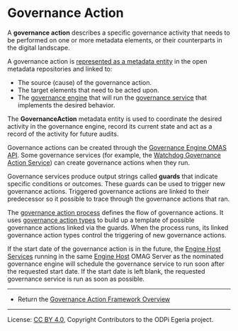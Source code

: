 <!-- SPDX-License-Identifier: CC-BY-4.0 -->
<!-- Copyright Contributors to the ODPi Egeria project. -->


# Governance Action

A **governance action** describes a specific governance activity
that needs to be performed on one or more metadata elements, or
their counterparts in the digital landscape.

A governance action is 
[represented as a metadata entity](../../../../open-metadata-publication/website/open-metadata-types/0463-Governance-Actions.md)
in the open metadata repositories and linked to:

* The source (cause) of the governance action.
* The target elements that need to be acted upon.
* The [governance engine](../../../access-services/governance-engine/docs/concepts/governance-engine.md) that will
  run the [governance service](../../../access-services/governance-engine/docs/concepts/governance-service.md) that implements
  the desired behavior.
  
The **GovernanceAction** metadata entity is used to coordinate
the desired activity in the governance engine, record its current state and
act as a record of the activity for future audits.

Governance actions can be created through the [Governance Engine OMAS API](../../../access-services/governance-engine/docs/user).
Some governance services (for example, the 
[Watchdog Governance Action Service](../../../frameworks/governance-action-framework/docs/watchdog-governance-service.md))
can create governance actions when they run.  

Governance services produce output strings called **guards** that indicate specific
conditions or outcomes.  These guards can be used to trigger new governance actions.
Triggered governance actions are linked to their predecessor so it possible to trace
through the governance actions that ran.

The [governance action process](governance-action-process.md) defines the flow of governance
actions.  It uses [governance action types](governance-action-type.md) to build up a template of
possible governance actions linked via the guards.
When the process runs, its linked governance action types control the triggering of new
governance actions.

If the start date of the governance action is in the future, the
[Engine Host Services](../../../governance-servers/engine-host-services)
running in the same [Engine Host](../../../admin-services/docs/concepts/engine-host.md)
OMAG Server as the nominated governance engine will schedule the
governance service to run soon after the requested start date.
If the start date is left blank, the requested governance service is run
as soon as possible.



----
* Return the [Governance Action Framework Overview](..)

----
License: [CC BY 4.0](https://creativecommons.org/licenses/by/4.0/),
Copyright Contributors to the ODPi Egeria project.